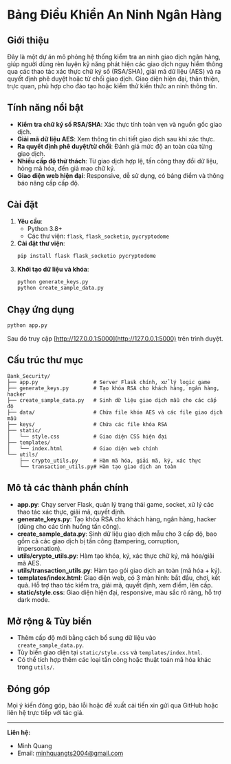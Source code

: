 # Bảng Điều Khiển An Ninh Ngân Hàng

## Giới thiệu

Đây là một dự án mô phỏng hệ thống kiểm tra an ninh giao dịch ngân hàng, giúp người dùng rèn luyện kỹ năng phát hiện các giao dịch nguy hiểm thông qua các thao tác xác thực chữ ký số (RSA/SHA), giải mã dữ liệu (AES) và ra quyết định phê duyệt hoặc từ chối giao dịch. Giao diện hiện đại, thân thiện, trực quan, phù hợp cho đào tạo hoặc kiểm thử kiến thức an ninh thông tin.

## Tính năng nổi bật
- **Kiểm tra chữ ký số RSA/SHA**: Xác thực tính toàn vẹn và nguồn gốc giao dịch.
- **Giải mã dữ liệu AES**: Xem thông tin chi tiết giao dịch sau khi xác thực.
- **Ra quyết định phê duyệt/từ chối**: Đánh giá mức độ an toàn của từng giao dịch.
- **Nhiều cấp độ thử thách**: Từ giao dịch hợp lệ, tấn công thay đổi dữ liệu, hỏng mã hóa, đến giả mạo chữ ký.
- **Giao diện web hiện đại**: Responsive, dễ sử dụng, có bảng điểm và thông báo nâng cấp cấp độ.

## Cài đặt
1. **Yêu cầu**:
   - Python 3.8+
   - Các thư viện: `flask`, `flask_socketio`, `pycryptodome`
2. **Cài đặt thư viện**:
   ```bash
   pip install flask flask_socketio pycryptodome
   ```
3. **Khởi tạo dữ liệu và khóa**:
   ```bash
   python generate_keys.py
   python create_sample_data.py
   ```

## Chạy ứng dụng
```bash
python app.py
```
Sau đó truy cập [http://127.0.0.1:5000](http://127.0.0.1:5000) trên trình duyệt.

## Cấu trúc thư mục
```
Bank_Security/
├── app.py                  # Server Flask chính, xử lý logic game
├── generate_keys.py        # Tạo khóa RSA cho khách hàng, ngân hàng, hacker
├── create_sample_data.py   # Sinh dữ liệu giao dịch mẫu cho các cấp độ
├── data/                   # Chứa file khóa AES và các file giao dịch mẫu
├── keys/                   # Chứa các file khóa RSA
├── static/
│   └── style.css           # Giao diện CSS hiện đại
├── templates/
│   └── index.html          # Giao diện web chính
└── utils/
    ├── crypto_utils.py     # Hàm mã hóa, giải mã, ký, xác thực
    └── transaction_utils.py# Hàm tạo giao dịch an toàn
```

## Mô tả các thành phần chính
- **app.py**: Chạy server Flask, quản lý trạng thái game, socket, xử lý các thao tác xác thực, giải mã, quyết định.
- **generate_keys.py**: Tạo khóa RSA cho khách hàng, ngân hàng, hacker (dùng cho các tình huống tấn công).
- **create_sample_data.py**: Sinh dữ liệu giao dịch mẫu cho 3 cấp độ, bao gồm cả các giao dịch bị tấn công (tampering, corruption, impersonation).
- **utils/crypto_utils.py**: Hàm tạo khóa, ký, xác thực chữ ký, mã hóa/giải mã AES.
- **utils/transaction_utils.py**: Hàm tạo gói giao dịch an toàn (mã hóa + ký).
- **templates/index.html**: Giao diện web, có 3 màn hình: bắt đầu, chơi, kết quả. Hỗ trợ thao tác kiểm tra, giải mã, quyết định, xem điểm, lên cấp.
- **static/style.css**: Giao diện hiện đại, responsive, màu sắc rõ ràng, hỗ trợ dark mode.

## Mở rộng & Tùy biến
- Thêm cấp độ mới bằng cách bổ sung dữ liệu vào `create_sample_data.py`.
- Tùy biến giao diện tại `static/style.css` và `templates/index.html`.
- Có thể tích hợp thêm các loại tấn công hoặc thuật toán mã hóa khác trong `utils/`.

## Đóng góp
Mọi ý kiến đóng góp, báo lỗi hoặc đề xuất cải tiến xin gửi qua GitHub hoặc liên hệ trực tiếp với tác giả.

---
**Liên hệ:**
- Minh Quang
- Email: minhquangts2004@gmail.com 